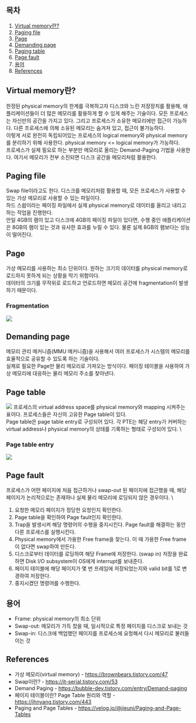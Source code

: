 ## 목차

1. [Virtual memory란?](#virtual-memory란)
2. [Paging file](#paging-file)
3. [Page](#page)
4. [Demanding page](#demanding-page)
5. [Paging table](#paging-table)
6. [Page fault](#page-fault)
7. [용어](#용어)
8. [References](#references)

## Virtual memory란?
한정된 physical memory의 한계를 극복하고자 디스크와 느린 저장장치를 활용해, 애플리케이션들이 더 많은 메모리를 활용하게 할 수 있게 해주는 기술이다.
모든 프로세스는 자신만의 공간을 가지고 있다. 그리고 프로세스가 소유한 메모리에만 접근이 가능하다. 다른 프로세스에 의해 소유된 메모리는 숨겨져 있고, 접근이 불가능하다. \
이렇게 서로 완전히 독립되어있는 프로세스의 logical memory와 physical memory를 분리하기 위해 사용한다. physical memory <= logical memory가 가능하다. \
프로세스가 실제 필요로 하는 부분만 메모리로 올리는 Demand-Paging 기법을 사용한다. 여기서 메모리가 전부 소진되면 디스크 공간을 메모리처럼 활용한다. 

## Paging file
Swap file이라고도 한다. 디스크를 메모리처럼 활용할 때, 모든 프로세스가 사용할 수 있는 가상 메모리로 사용할 수 있는 파일이다. \
하드 스왑이라는 페이징 파일에서 실제 physical memory로 데이터를 올리고 내리고 하는 작업을 진행한다. \
만일 4GB의 램이 있고 디스크에 4GB의 페이징 파일이 있다면, 수행 중인 애플리케이션은 8GB의 램이 있는 것과 유사한 효과를 누릴 수 있다. 물론 실제 8GB의 램보다는 성능이 떨어진다. 

## Page
가상 메모리를 사용하는 최소 단위이다. 원하는 크기의 데이터를 physical memory로 로드하지 못하게 되는 상황을 막기 위함이다. \
데이터의 크기를 무작위로 로드하고 언로드하면 메모리 공간에 fragmentation이 발생하기 때문이다.

### Fragmentation
![](./image/virtual_memory/FragmentationDefragmentation.gif)

## Demanding page
메모리 관리 메커니즘(MMU 메커니즘)을 사용해서 여러 프로세스가 시스템의 메모리를 효율적으로 공유할 수 있도록 하는 기술이다. \
실제로 필요한 Page만 물리 메모리로 가져오는 방식이다. 페이징 테이블을 사용하여 가상 메모리에 대응하는 물리 메모리 주소를 찾아낸다. 

## Page table
![](./image/virtual_memory/page_table.png)
프로세스의 virtual address space를 physical memory와 mapping 시켜주는 표이다. 프로세스들은 자신의 고유한 Page table이 있다. \
Page table은 page table entry로 구성되어 있다. 각 PTE는 해당 entry가 커버하는 virtual address나 physical memory의 상태를 기록하는 형태로 구성되어 있다. \

### Page table entry
![](./image/virtual_memory/page_table_entrys.png)

## Page fault
프로세스가 어떤 페이지에 처음 접근하거나 swap-out 된 페이지에 접근했을 때, 해당 페이지가 논리적으로는 존재하나 실제 물리 메모리에 로딩되지 않은 경우이다. \
1. 요청한 메모리 페이지가 정당한 요청인지 확인한다.
2. Page table을 확인하여 Page fault인지 확인한다.
3. Trap을 발생시켜 해당 명령어의 수행을 중지시킨다. Page fault를 해결하는 동안 다른 프로세스를 실행시킨다.
4. Physical memory에서 가용한 Free frame을 찾는다. 이 때 가용한 Free frame이 없다면 swap하여 만든다.
5. 디스크로부터 데이터를 로딩하여 해당 Frame에 저장한다. (swap in) 저장을 완료하면 Disk I/O subsystem이 OS에게 interrupt를 보내준다.
6. 페이지 테이블에 해당 페이지가 몇 번 프레임에 저장되었는지와 valid bit를 1로 변경하여 저장한다.
7. 중지시켰던 명령어를 수행한다.



## 용어
* Frame: physical memory의 최소 단위
* Swap-out: 메모리가 가득 찼을 때, 일시적으로 특정 페이지를 디스크로 보내는 것
* Swap-in: 디스크에 백업했던 페이지를 프로세스에 요청해서 다시 메모리로 불러들이는 것


## References
* 가상 메모리(virtual memory) - https://brownbears.tistory.com/47
* Swap이란? - https://it-serial.tistory.com/53
* Demand Paging - https://bubble-dev.tistory.com/entry/Demand-paging
* 페이지 테이블이란? Page Table 원리와 역할 - https://jhnyang.tistory.com/443
* Paging and Page Tables - https://velog.io/@jieuni/Paging-and-Page-Tables
